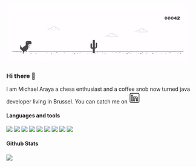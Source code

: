 <img src="https://github.com/michaelarayabe/michaelarayabe/blob/main/gifs/mchrome.gif"></br>
### Hi there 👋 <br>
I am Michael Araya a chess enthusiast and a coffee snob now turned java developer living in Brussel. You can catch me
on <a href = "https://www.linkedin.com/in/michael-araya-9309a415/"><img src="https://github.com/michaelarayabe/michaelarayabe/blob/main/imgs/linkedin.png" width = "30px"></a>

#### Languages and tools<br>

![](https://img.shields.io/badge/OS-Linux-informational?style=flat&logo=<LOGO_NAME>&logoColor=white&color=2bbc8a)
![](https://img.shields.io/badge/OS-Mac-informational?style=flat&logo=<LOGO_NAME>&logoColor=white&color=2bbc8a)
![](https://img.shields.io/badge/OS-Windows-informational?style=flat&logo=<LOGO_NAME>&logoColor=white&color=2bbc8a)
![](https://img.shields.io/badge/Editor-Vim-informational?style=flat&logo=<LOGO_NAME>&logoColor=white&color=2bbc8a)
![](https://img.shields.io/badge/Editor-Intellij&nbsp;IDEA-informational?style=flat&logo=<LOGO_NAME>&logoColor=white&color=2bbc8a)
![](https://img.shields.io/badge/Editor-Visual&nbsp;Studio&nbsp;Code-informational?style=flat&logo=<LOGO_NAME>&logoColor=white&color=2bbc8a)
![](https://img.shields.io/badge/Code-Java-informational?style=flat&logo=<LOGO_NAME>&logoColor=white&color=2bbc8a)
![](https://img.shields.io/badge/Code-Python-informational?style=flat&logo=<LOGO_NAME>&logoColor=white&color=2bbc8a)
![](https://img.shields.io/badge/Code-JavaScript-informational?style=flat&logo=<LOGO_NAME>&logoColor=white&color=2bbc8a)

#### Github Stats <br>

<img align="center" src="https://github-readme-stats.vercel.app/api/<CARD_TYPE>/?username=<michaelarayabe>&theme=dark" />
<!--
**michaelarayabe/michaelarayabe** is a ✨ _special_ ✨ repository because its `README.md` (this file) appears on your GitHub profile.

Here are some ideas to get you started:

- 🔭 I’m currently working on ...
- 🌱 I’m currently learning ...
- 👯 I’m looking to collaborate on ...
- 🤔 I’m looking for help with ...
- 💬 Ask me about ...
- 📫 How to reach me: ...
- 😄 Pronouns: ...
- ⚡ Fun fact: ...
-->
